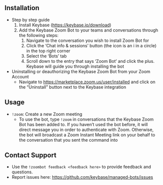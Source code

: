 <!-- Hosted at https://zoombot.keybase.pub/support -->

## Installation
* Step by step guide
    1. Install Keybase (https://keybase.io/download)
    2. Add the Keybase Zoom Bot to your teams and conversations through the following steps:
        1. Navigate to the conversation you wish to install Zoom Bot for
        2. Click the ‘Chat info & sessions’ button (the icon is an i in a circle) in the top right corner
        3. Select the ‘Bots’ tab
        4. Scroll down to the entry that says ‘Zoom Bot’ and click the plus. Keybase will guide you through installing the bot
* Uninstalling or deauthorizing the Keybase Zoom Bot from your Zoom Account
    * Navigate to https://marketplace.zoom.us/user/installed and click on the “Uninstall” button next to the Keybase integration

## Usage
* `!zoom`: Create a new Zoom meeting
    * To use the bot, type `!zoom` in conversations that the Keybase Zoom Bot has been added to.
    If you haven’t used the bot before, it will direct message you in order to authenticate with Zoom.
    Otherwise, the bot will broadcast a Zoom Instant Meeting link on your behalf to the conversation that you sent
    the command into

## Contact Support
* Use the `!zoombot feedback <feedback here>` to provide feedback and questions.
* Report issues here: https://github.com/keybase/managed-bots/issues
